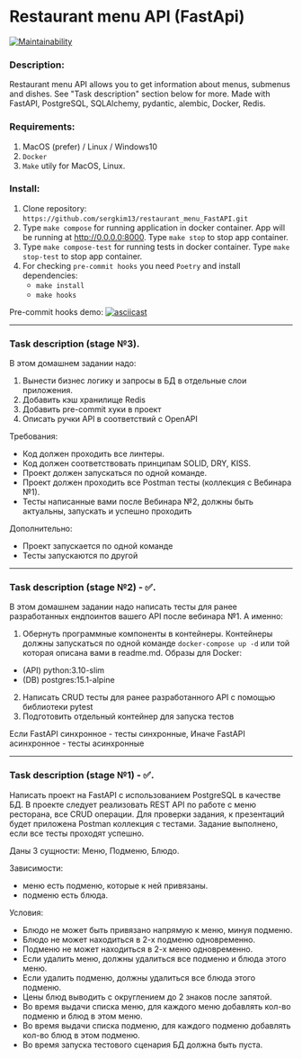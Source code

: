# Restaurant menu API (FastApi)

[![Maintainability](https://api.codeclimate.com/v1/badges/88f08c3ce1a9a1d195c5/maintainability)](https://codeclimate.com/github/sergkim13/restaurant_menu_API-FastAPI/maintainability)

### Description:
Restaurant menu API allows you to get information about menus, submenus and dishes. See "Task description" section below for more.
Made with FastAPI, PostgreSQL, SQLAlchemy, pydantic, alembic, Docker, Redis.

### Requirements:
1. MacOS (prefer) / Linux / Windows10
2. `Docker`
3. `Make` utily for MacOS, Linux.

### Install:
1. Clone repository: `https://github.com/sergkim13/restaurant_menu_FastAPI.git`
2. Type `make compose` for running application in docker container. App will be running at http://0.0.0.0:8000. Type `make stop` to stop app container. 
3. Type `make compose-test` for running tests in docker container. Type `make stop-test` to stop app container.
4. For checking `pre-commit hooks` you need `Poetry` and install dependencies:
    - `make install`
    - `make hooks`

Pre-commit hooks demo:
[![asciicast](https://asciinema.org/a/EiyQ6mOfD3QHo6r5atuzNcl1P.svg)](https://asciinema.org/a/EiyQ6mOfD3QHo6r5atuzNcl1P)
__________
### **Task description (stage №3)**.
В этом домашнем задании надо:
1. Вынести бизнес логику и запросы в БД в отдельные слои приложения.
2. Добавить кэш хранилище Redis
3. Добавить pre-commit хуки в проект
4. Описать ручки API в соответствий c OpenAPI

Требования:
- Код должен проходить все линтеры.
- Код должен соответствовать принципам SOLID, DRY, KISS.
- Проект должен запускаться по одной команде.
- Проект должен проходить все Postman тесты (коллекция с Вебинара №1).
- Тесты написанные вами после Вебинара №2, должны быть актуальны, запускать и успешно проходить

Дополнительно:
- Проект запускается по одной команде
- Тесты запускаются по другой


__________
### **Task description (stage №2)** - ✅.
В этом домашнем задании надо написать тесты для ранее разработанных ендпоинтов вашего API после вебинара №1.
А именно:
1. Обернуть программные компоненты в контейнеры. Контейнеры должны запускаться по одной команде `docker-compose up -d` или той которая описана вами в readme.md.
Образы для Docker:
- (API) python:3.10-slim
- (DB) 	postgres:15.1-alpine

2. Написать CRUD тесты для ранее разработанного API с помощью библиотеки pytest
3. Подготовить отдельный контейнер для запуска тестов

Если FastAPI синхронное - тесты синхронные,
Иначе FastAPI асинхронное - тесты асинхронные

__________

### **Task description (stage №1)** - ✅.

Написать проект на FastAPI с использованием PostgreSQL в качестве БД. В проекте следует реализовать REST API по работе с меню ресторана, все CRUD операции. Для проверки задания, к презентаций будет приложена Postman коллекция с тестами. Задание выполнено, если все тесты проходят успешно.

Даны 3 сущности: Меню, Подменю, Блюдо.

Зависимости:
- меню есть подменю, которые к ней привязаны.
- подменю есть блюда.

Условия:
- Блюдо не может быть привязано напрямую к меню, минуя подменю.
- Блюдо не может находиться в 2-х подменю одновременно.
- Подменю не может находиться в 2-х меню одновременно.
- Если удалить меню, должны удалиться все подменю и блюда этого меню.
- Если удалить подменю, должны удалиться все блюда этого подменю.
- Цены блюд выводить с округлением до 2 знаков после запятой.
- Во время выдачи списка меню, для каждого меню добавлять кол-во подменю и блюд в этом меню.
- Во время выдачи списка подменю, для каждого подменю добавлять кол-во блюд в этом подменю.
- Во время запуска тестового сценария БД должна быть пуста.
  